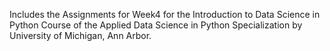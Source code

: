 Includes the Assignments for Week4 for the Introduction to Data Science in Python Course of the Applied Data Science in Python Specialization by University of Michigan, Ann Arbor.
